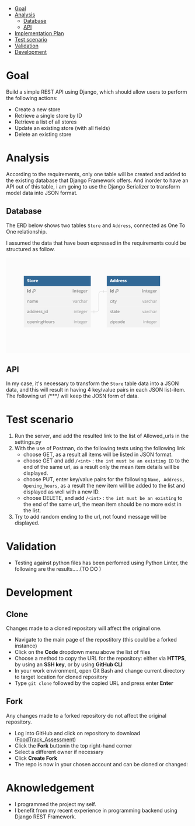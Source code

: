 
- [Goal](#goal)
- [Analysis](#analysis)
  - [Database](#database)
  - [API](#api)
- [Implementation Plan](#implementation-plan)
- [Test scenario](#test-scenario)
- [Validation](#validation)
- [Development](#development)


# Goal
Build a simple REST API using Django, which should allow users to perform the following actions:
- Create a new store
- Retrieve a single store by ID
- Retrieve a list of all stores
- Update an existing store (with all fields)
- Delete an existing store


# Analysis
According to the requirements, only one table will be created and added to the existing database that Django Framework offers.
And inorder to have an API out of this table, i am going to use the Django Serializer to transform model data into JSON format.


## Database
The ERD below shows two tables `Store` and `Address`, connected as One To One relationship.

I assumed the data that have been expressed in the requirements could be structured as follow.

![ERD](./store/images/ERD.png)


## API
In my case, it's necessary to transform the `Store` table data into a JSON data, and this will result in having  4  key/value pairs in each JSON list-item.
The following url /***/ will keep the JOSN form of data.


# Test scenario
1. Run the server, and add the resulted link to the list of Allowed_urls in the settings.py
2. With the use of Postman, do the following tests using the following link
    - choose GET, as a result all items will be listed in JSON format.
    - choose GET and add `/<int>` : `the int must be an existing ID`  to the end of the same url, as a result only the mean item details will be displayed.
    - choose PUT, enter key/value pairs for the following `Name, Address, Opening_hours`, as a result the new item will be added to the list and displayed as well with a new ID.
    - choose DELETE, and add `/<int>` : `the int must be an existing`  to the end of the same url, the mean item should be no more exist in the list.
3. Try to add random ending to the url, not found message will be displayed.


# Validation
- Testing against python files has been perfomed using Python Linter, the following are the results.....(TO DO )


# Development

## Clone
Changes made to a cloned repository will affect the original one.

- Navigate to the main page of the repostitory (this could be a forked instance)
- Click on the **Code** dropdown menu above the list of files
- Choose a method to copy the URL for the repository: either via **HTTPS**, by using an **SSH key**, or by using **GitHub CLI**
- In your work environment, open Git Bash and change current directory to target location for cloned repository
- Type ``git clone`` followed by the copied URL and press enter **Enter**

## Fork

Any changes made to a forked repository do not affect the original repository.

- Log into GitHub and click on repository to download ([FoodTrack_Assessment](https://github.com/Nazek-Altayeb/FoodTrack_Assessment))
- Click the **Fork** buttonin the top right-hand corner
- Select a different owner if necessary
- Click **Create Fork**
- The repo is now in your chosen account and can be cloned or changed:

# Aknowledgement

- I programmed the project my self.
- I benefit from my recent experience in programming backend using Django REST Framework.